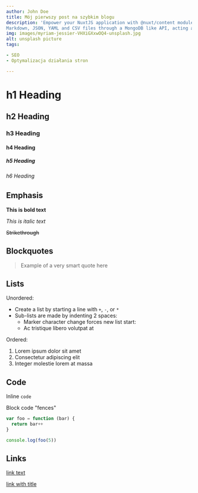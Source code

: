 ```yaml
---
author: John Doe
title: Mój pierwszy post na szybkim blogu
description: 'Empower your NuxtJS application with @nuxt/content module: write in a content/ directory and fetch your
Markdown, JSON, YAML and CSV files through a MongoDB like API, acting as a Git-based Headless CMS.'
img: images/myriam-jessier-VHXiGXxwOQ4-unsplash.jpg
alt: unsplash picture
tags:

- SEO
- Optymalizacja działania stron

---
```


# h1 Heading

## h2 Heading

### h3 Heading

#### h4 Heading

##### h5 Heading

###### h6 Heading

## Emphasis

**This is bold text**

_This is italic text_

~~Strikethrough~~

## Blockquotes

> Example of a very smart quote here

## Lists

Unordered:

- Create a list by starting a line with `+`, `-`, or `*`
- Sub-lists are made by indenting 2 spaces:
  - Marker character change forces new list start:
  - Ac tristique libero volutpat at

Ordered:

1. Lorem ipsum dolor sit amet
2. Consectetur adipiscing elit
3. Integer molestie lorem at massa

## Code

Inline `code`

Block code "fences"

```js
var foo = function (bar) {
  return bar++
}

console.log(foo(5))
```

## Links

[link text](http://dev.nodeca.com)

[link with title](http://nodeca.github.io/pica/demo/ 'title text!')
